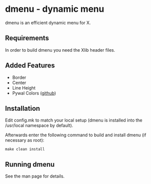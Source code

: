 dmenu - dynamic menu
====================
dmenu is an efficient dynamic menu for X.


Requirements
------------
In order to build dmenu you need the Xlib header files.

Added Features
------------
- Border
- Center
- Line Height
- Pywal Colors ([github](https://github.com/dylanaraps/pywal))


Installation
------------
Edit config.mk to match your local setup (dmenu is installed into
the /usr/local namespace by default).

Afterwards enter the following command to build and install dmenu
(if necessary as root):

    make clean install


Running dmenu
-------------
See the man page for details.
